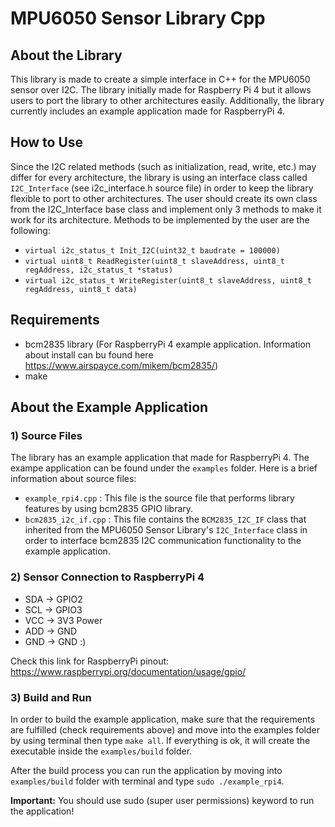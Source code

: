 # **MPU6050 Sensor Library Cpp**

## **About the Library**

This library is made to create a simple interface in C++ for the MPU6050 sensor over I2C. The library initially made for Raspberry Pi 4 but it allows users to port the library to other architectures easily. Additionally, the library currently includes an example application made for RaspberryPi 4.

## **How to Use**
Since the I2C related methods (such as initialization, read, write, etc.) may differ for every architecture, the library is using an interface class called ```I2C_Interface``` (see i2c_interface.h source file) in order to keep the library flexible to port to other architectures. The user should create its own class from the I2C_Interface base class and implement only 3 methods to make it work for its architecture. Methods to be implemented by the user are the following:
 * ```virtual i2c_status_t Init_I2C(uint32_t baudrate = 100000)```
 * ```virtual uint8_t ReadRegister(uint8_t slaveAddress, uint8_t regAddress, i2c_status_t *status)```
 * ```virtual i2c_status_t WriteRegister(uint8_t slaveAddress, uint8_t regAddress, uint8_t data)```

## **Requirements**
 * bcm2835 library (For RaspberryPi 4 example application. Information about install can bu found here https://www.airspayce.com/mikem/bcm2835/)
 * make

## **About the Example Application**
### **1) Source Files**
The library has an example application that made for RaspberryPi 4. The exampe application can be found under the ```examples``` folder. Here is a brief information about source files:
 * ```example_rpi4.cpp``` : This file is the source file that performs library features by using bcm2835 GPIO library.
 * ```bcm2835_i2c_if.cpp``` : This file contains the ```BCM2835_I2C_IF``` class that inherited from the MPU6050 Sensor Library's ```I2C_Interface``` class in order to interface bcm2835 I2C communication functionality to the example application.

### **2) Sensor Connection to RaspberryPi 4**
 * SDA -> GPIO2
 * SCL -> GPIO3
 * VCC -> 3V3 Power
 * ADD -> GND
 * GND -> GND :)

Check this link for RaspberryPi pinout: https://www.raspberrypi.org/documentation/usage/gpio/

### **3) Build and Run**

In order to build the example application, make sure that the requirements are fulfilled (check requirements above) and move into the examples folder by using terminal then type ```make all```. If everything is ok, it will create the executable inside the ```examples/build``` folder.

After the build process you can run the application by moving into ```examples/build``` folder with terminal and type ```sudo ./example_rpi4```.

**Important:** You should use sudo (super user permissions) keyword to run the application!




